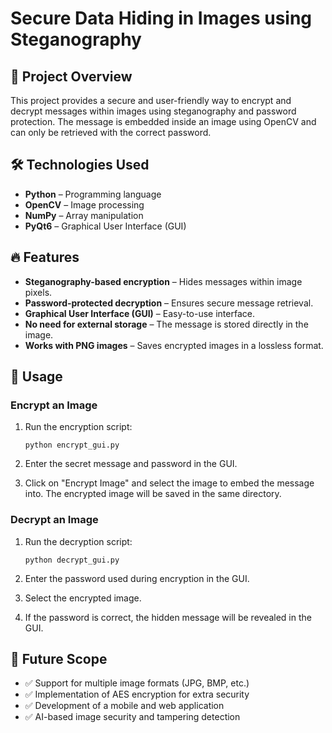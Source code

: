 # Secure Data Hiding in Images using Steganography  

## 📌 Project Overview  
This project provides a secure and user-friendly way to encrypt and decrypt messages within images using steganography and password protection. The message is embedded inside an image using OpenCV and can only be retrieved with the correct password.  

## 🛠️ Technologies Used  
- **Python** – Programming language  
- **OpenCV** – Image processing  
- **NumPy** – Array manipulation  
- **PyQt6** – Graphical User Interface (GUI)  

## 🔥 Features  
- **Steganography-based encryption** – Hides messages within image pixels.  
- **Password-protected decryption** – Ensures secure message retrieval.  
- **Graphical User Interface (GUI)** – Easy-to-use interface.  
- **No need for external storage** – The message is stored directly in the image.  
- **Works with PNG images** – Saves encrypted images in a lossless format.  


## 🚀 Usage

### Encrypt an Image

1.  Run the encryption script:

    ```
    python encrypt_gui.py
    ```

2.  Enter the secret message and password in the GUI.
3.  Click on "Encrypt Image" and select the image to embed the message into. The encrypted image will be saved in the same directory.

### Decrypt an Image

1.  Run the decryption script:

    ```
    python decrypt_gui.py
    ```

2.  Enter the password used during encryption in the GUI.
3.  Select the encrypted image.
4.  If the password is correct, the hidden message will be revealed in the GUI.


## 🎯 Future Scope

*   ✅ Support for multiple image formats (JPG, BMP, etc.)
*   ✅ Implementation of AES encryption for extra security
*   ✅ Development of a mobile and web application
*   ✅ AI-based image security and tampering detection
